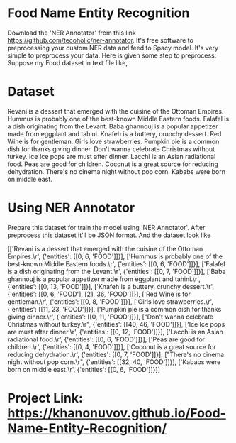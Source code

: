 # Food Name Entity Recognition 
Download the 'NER Annotator' from this link https://github.com/tecoholic/ner-annotator. It's free software to preprocessing your custom NER data and feed to Spacy model. It's very simple to preprocess your data. Here is given some step to preprocess:
Suppose my Food dataset in text file like,

# Dataset
Revani is a dessert that emerged with the cuisine of the Ottoman Empires.
Hummus is probably one of the best-known Middle Eastern foods.
Falafel is a dish originating from the Levant.
Baba ghannouj is a popular appetizer made from eggplant and tahini.
Knafeh is a buttery, crunchy dessert.
Red Wine is for gentleman.
Girls love strawberries.
Pumpkin pie is a common dish for thanks giving dinner.
Don't wanna celebrate Christmas without turkey.
Ice Ice pops are must after dinner.
Lacchi is an Asian radiational food.
Peas are good for children.
Coconut is a great source for reducing dehydration.
There's no cinema night without pop corn.
Kababs were born on middle east.

# Using NER Annotator
Prepare this dataset for train the model using 'NER Annotator'. After preprocess this dataset it'll be JSON format. And the dataset look like

[['Revani is a dessert that emerged with the cuisine of the Ottoman Empires.\r',
  {'entities': [[0, 6, 'FOOD']]}],
 ['Hummus is probably one of the best-known Middle Eastern foods.\r',
  {'entities': [[0, 6, 'FOOD']]}],
 ['Falafel is a dish originating from the Levant.\r',
  {'entities': [[0, 7, 'FOOD']]}],
 ['Baba ghannouj is a popular appetizer made from eggplant and tahini.\r',
  {'entities': [[0, 13, 'FOOD']]}],
 ['Knafeh is a buttery, crunchy dessert.\r',
  {'entities': [[0, 6, 'FOOD'], [21, 36, 'FOOD']]}],
 ['Red Wine is for gentleman.\r', {'entities': [[0, 8, 'FOOD']]}],
 ['Girls love strawberries.\r', {'entities': [[11, 23, 'FOOD']]}],
 ['Pumpkin pie is a common dish for thanks giving dinner.\r',
  {'entities': [[0, 11, 'FOOD']]}],
 ["Don't wanna celebrate Christmas without turkey.\r",
  {'entities': [[40, 46, 'FOOD']]}],
 ['Ice Ice pops are must after dinner.\r', {'entities': [[0, 12, 'FOOD']]}],
 ['Lacchi is an Asian radiational food.\r', {'entities': [[0, 6, 'FOOD']]}],
 ['Peas are good for children.\r', {'entities': [[0, 4, 'FOOD']]}],
 ['Coconut is a great source for reducing dehydration.\r',
  {'entities': [[0, 7, 'FOOD']]}],
 ["There's no cinema night without pop corn.\r",
  {'entities': [[32, 40, 'FOOD']]}],
 ['Kababs were born on middle east.\r', {'entities': [[0, 6, 'FOOD']]}]]
 
 
 
 # Project Link: https://khanonuvov.github.io/Food-Name-Entity-Recognition/
